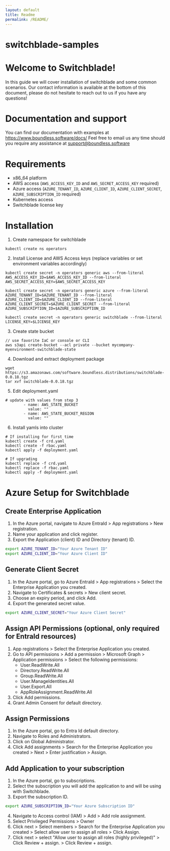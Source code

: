 ```yaml
---
layout: default
title: Readme
permalink: /README/
---
```


# switchblade-samples
# Welcome to Switchblade!

In this guide we will cover installation of switchblade and some common scenarios. Our contact information is available at the bottom of this document, please do not hesitate to reach out to us if you have any questions!

# Documentation and support

You can find our documentation with examples at https://www.boundless.software/docs/
Feel free to email us any time should you require any assistance at support@boundless.software

# Requirements

- x86_64 platform
- AWS access (`AWS_ACCESS_KEY_ID` and `AWS_SECRET_ACCESS_KEY` required)
- Azure access (`AZURE_TENANT_ID`, `AZURE_CLIENT_ID`, `AZURE_CLIENT_SECRET`, `AZURE_SUBSCRIPTION_ID` required)
- Kubernetes access
- Switchblade license key

# Installation

1. Create namespace for switchblade

```
kubectl create ns operators
```

2. Install License and AWS Access keys (replace variables or set environment variables accordingly)

```
kubectl create secret -n operators generic aws --from-literal AWS_ACCESS_KEY_ID=$AWS_ACCESS_KEY_ID --from-literal AWS_SECRET_ACCESS_KEY=$AWS_SECRET_ACCESS_KEY
```
```
kubectl create secret -n operators generic azure --from-literal AZURE_TENANT_ID=$AZURE_TENANT_ID --from-literal AZURE_CLIENT_ID=$AZURE_CLIENT_ID --from-literal AZURE_CLIENT_SECRET=$AZURE_CLIENT_SECRET --from-literal AZURE_SUBSCRIPTION_ID=$AZURE_SUBSCRIPTION_ID
```
```
kubectl create secret -n operators generic switchblade --from-literal LICENSE_KEY=$LICENSE_KEY
```

3. Create state bucket

```
// use favorite IaC or console or CLI
aws s3api create-bucket --acl private --bucket mycompany-myenvironment-switchblade-state
```

4. Download and extract deployment package

```
wget https://s3.amazonaws.com/software.boundless.distributions/switchblade-0.0.18.tgz
tar xvf switchblade-0.0.18.tgz
```

5. Edit deployment.yaml

```
# update with values from step 3
        - name: AWS_STATE_BUCKET
          value: ""
        - name: AWS_STATE_BUCKET_REGION
          value: ""
```

6. Install yamls into cluster

```
# If installing for first time
kubectl create -f crd.yaml
kubectl create -f rbac.yaml
kubectl apply -f deployment.yaml

# If upgrading
kubectl replace -f crd.yaml
kubectl replace -f rbac.yaml
kubectl apply -f deployment.yaml
```

# Azure Setup for Switchblade

## Create Enterprise Application

1. In the Azure portal, navigate to Azure EntraId > App registrations > New registration.
2. Name your application and click register.
3. Export the Application (client) ID and Directory (tenant) ID.

```bash
export AZURE_TENANT_ID="Your Azure Tenant ID"
export AZURE_CLIENT_ID="Your Azure Client ID"
```

## Generate Client Secret

1. In the Azure portal, go to Azure EntraId > App registrations > Select the Enterprise Application you created.
2. Navigate to Certificates & secrets > New client secret.
3. Choose an expiry period, and click Add.
4. Export the generated secret value.

```bash
export AZURE_CLIENT_SECRET="Your Azure Client Secret"
```

## Assign API Permissions (optional, only required for EntraId resources)

1. App registrations > Select the Enterprise Application you created.
2. Go to API permissions > Add a permission > Microsoft Graph > Application permissions > Select the following permissions:
   - User.ReadWrite.All
   - Directory.ReadWrite.All
   - Group.ReadWrite.All
   - User.ManageIdentities.All
   - User.Export.All
   - AppRoleAssignment.ReadWrite.All
3. Click Add permissions.
4. Grant Admin Consent for default directory.

## Assign Permissions

1. In the Azure portal, go to Entra Id default directory.
2. Navigate to Roles and Administrators.
3. Click on Global Administrator.
4. Click Add assignments > Search for the Enterprise Application you created > Next > Enter justification > Assign.

## Add Application to your subscription

1. In the Azure portal, go to subscriptions.
2. Select the subscription you will add the application to and will be using with Switchblade.
3. Export the subscription ID.

```bash
export AZURE_SUBSCRIPTION_ID="Your Azure Subscription ID"
```

4. Navigate to Access control (IAM) > Add > Add role assignment.
5. Select Privileged Permissions > Owner
6. Click next > Select members > Search for the Enterprise Application you created > Select allow user to assign all roles > Click Assign.
7. Click next > select "Allow user to assign all roles (highly privileged)" > Click Review + assign. > Click Review + assign.